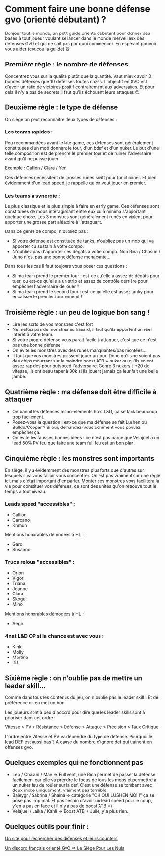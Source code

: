 # Comment faire une bonne défense gvo (orienté débutant) ?

Bonjour tout le monde, un petit guide orienté débutant pour donner des bases à tout joueur voulant se lancer dans le monde merveilleux des défenses GvO et qui ne sait pas par quoi commencer. En espérant pouvoir vous aider (coucou la guilde) :smile:

## Première règle : le nombre de défenses
Concentrez vous sur la qualité plutôt que la quantité. Vaut mieux avoir 3 bonnes défenses que 10 défenses toutes nazes.
L'objectif en GVO est d'avoir un ratio de victoires positif contrairement aux adversaires. Et pour cela il n'y a pas de secrets il faut qu'ils échouent leurs attaques :wink:

## Deuxième règle : le type de défense
On siège on peut reconnaître deux types de défenses :
### Les teams rapides :
Peu recommandées avant le late game, ces défenses sont généralement constituées d'un mob donnant le tour, d'un bdef et d'un nuker. Le but d'une telle composition est de prendre le premier tour et de ruiner l'adversaire avant qu'il ne puisse jouer.

Exemple : Gallion / Clara / Yen

Ces défenses nécessitent de grosses runes swift pour fonctionner. Et bien évidemment d'un lead speed, je rappelle qu'on veut jouer en premier.
### Les teams à synergie :
Le plus classique et le plus simple à faire en early game. Ces défenses sont constituées de mobs intéragissant entre eux ou à minima s'apportant quelque chose. Les 3 monstres sont généralement runés en violent pour apporter une grosse part aléatoire à l'attaquant.

Dans ce genre de compo, n'oubliez pas :
- Si votre défense est constituée de tanks, n'oubliez pas un mob qui va apporter du sustain à votre compo.
- N'oubliez pas d'apporter des dégâts à votre compo. Non Rina / Chasun / Juno n'est pas une bonne défense menaçante...

Dans tous les cas il faut toujours vous poser ces questions :
- Si ma team prend le premier tour : est-ce qu'elle a assez de dégâts pour tuer, ou est-ce qu'elle a un strip et assez de contrôle derrière pour empêcher l'adversaire de jouer ?
- Si ma team prend le second tour : est-ce qu'elle est assez tanky pour encaisser le premier tour ennemi ?

## Troisième règle : un peu de logique bon sang !
- Lire les sorts de vos monstres c'est fort
- Ne mettez pas de monstres au hasard, il faut qu'ils apportent un réel intérêt à votre team.
- Si votre propre défense vous parait facile à attaquer, c'est que ce n'est pas une bonne défense
- On évite les monstres avec des runes manquantes/pas montées...
- Il faut que vos monstres puissent jouer un jour. Donc qu'ils ne soient pas des chips mourrant sur le moindre boost ATB + nuker ou qu'ils soient assez rapides pour outspeed l'adversaire. Genre 3 nukers à +20 de vitesse, ils ont beau taper à 30k si ils jouent jamais ça leur fait une belle jambe.

## Quatrième règle : ma défense doit être difficile à attaquer
- On bannit les défenses mono-éléments hors L&D, ça se tank beaucoup trop facilement.
- Posez-vous la question : est-ce que ma défense se fait Lushen ou Bulldo/Copper ? Si oui, demandez-vous comment vous pouvez empêcher ça.
- On évite les fausses bonnes idées : ce n'est pas parce que Velajuel a un lead 50% PV feu que faire une team full feu est un bon plan.

## Cinquième règle : les monstres sont importants
En siège, il y a évidemment des monstres plus forts que d'autres sur lesquels il va vous falloir vous concentrer. On est pas vraiment sur une règle ici, mais c'était important d'en parler. Monter ces monstres vous facilitera la vie pour constituer vos défenses, ce sont des unités qu'on retrouve tout le temps à tout niveau.

### Leads speed "accessibles" :
- Gallion
- Carcano
- Khmun

Mentions honorables démodées à HL :
- Garo
- Susanoo

### Trucs relous "accessibles" :
- Orion
- Vigor
- Triana
- Jeanne
- Clara
- Skogul
- Miho

Mentions honorables démodées à HL :
- Aegir

### 4nat L&D OP si la chance est avec vous :
- Kinki
- Molly
- Martina
- Iris

## Sixième règle : on n'oublie pas de mettre un leader skill...
Comme dans tous les contenus du jeu, on n'oublie pas le leader skill ! Et de préférence on en met un bon.

Les joueurs sont à peu d'accord pour dire que les leader skills sont à prioriser dans cet ordre :

Vitesse > PV > Résistance > Défense > Attaque > Précision > Taux Critique

L'ordre entre Vitesse et PV va dépendre du type de défense. Pourquoi le lead DEF est aussi bas ? A cause du nombre d'ignore def qui trainent en offenses gvo.

## Quelques exemples qui ne fonctionnent pas
- Leo / Chasun / Mav => Full vent, une Rina permet de passer la défense facilement car elle va prendre le focus de tous les mobs et permettre à un nuker feu de rouler sur la def. C'est une défense se tombant avec deux mobs uniquement, vraiment pas terrrible.
- Baleygr / Sabrina / Shaina => catégorie "OH OUI LUSHEN MOI !" ça se pose pas trop mal. Et pas besoin d'avoir un lead speed pour le coup, y'en a pas en face et il n'y a pas de boost ATB =)
- Velajuel / Laika / Kahli => Boost ATB + Julie, y'a plus rien.

## Quelques outils pour finir :
[Un site pour rechercher des défenses et leurs counters](https://swgt.io/3mdc/)

[Un discord français orienté GvO => Le Siège Pour Les Nuls](https://discord.gg/NUqaMK43eU)
